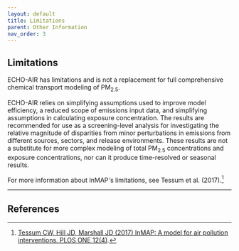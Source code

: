 ```yaml
---
layout: default
title: Limitations
parent: Other Information
nav_order: 3
---
```


## Limitations

ECHO-AIR has limitations and is not a replacement for full comprehensive chemical transport modeling of PM<sub>2.5</sub>.

ECHO-AIR relies on simplifying assumptions used to improve model efficiency, a reduced scope of emissions input data, and simplifying assumptions in calculating exposure concentration. The results are recommended for use as a screening-level analysis for investigating the relative magnitude of disparities from minor perturbations in emissions from different sources, sectors, and release environments. These results are not a substitute for more complex modeling of total PM<sub>2.5</sub> concentrations and exposure concentrations, nor can it produce time-resolved or seasonal results.

For more information about InMAP's limitations, see Tessum et al. (2017).[^1]

----
## References
[^1]: [Tessum CW, Hill JD, Marshall JD (2017) InMAP: A model for air pollution interventions. PLOS ONE 12(4)](https://doi.org/10.1371/journal.pone.0176131). 
